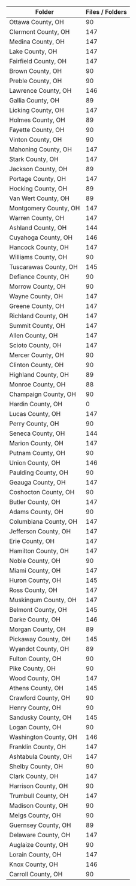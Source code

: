 | Folder                |   Files / Folders |
|-----------------------|-------------------|
| Ottawa County, OH     |                90 |
| Clermont County, OH   |               147 |
| Medina County, OH     |               147 |
| Lake County, OH       |               147 |
| Fairfield County, OH  |               147 |
| Brown County, OH      |                90 |
| Preble County, OH     |                90 |
| Lawrence County, OH   |               146 |
| Gallia County, OH     |                89 |
| Licking County, OH    |               147 |
| Holmes County, OH     |                89 |
| Fayette County, OH    |                90 |
| Vinton County, OH     |                90 |
| Mahoning County, OH   |               147 |
| Stark County, OH      |               147 |
| Jackson County, OH    |                89 |
| Portage County, OH    |               147 |
| Hocking County, OH    |                89 |
| Van Wert County, OH   |                89 |
| Montgomery County, OH |               147 |
| Warren County, OH     |               147 |
| Ashland County, OH    |               144 |
| Cuyahoga County, OH   |               146 |
| Hancock County, OH    |               147 |
| Williams County, OH   |                90 |
| Tuscarawas County, OH |               145 |
| Defiance County, OH   |                90 |
| Morrow County, OH     |                90 |
| Wayne County, OH      |               147 |
| Greene County, OH     |               147 |
| Richland County, OH   |               147 |
| Summit County, OH     |               147 |
| Allen County, OH      |               147 |
| Scioto County, OH     |               147 |
| Mercer County, OH     |                90 |
| Clinton County, OH    |                90 |
| Highland County, OH   |                89 |
| Monroe County, OH     |                88 |
| Champaign County, OH  |                90 |
| Hardin County, OH     |                 0 |
| Lucas County, OH      |               147 |
| Perry County, OH      |                90 |
| Seneca County, OH     |               144 |
| Marion County, OH     |               147 |
| Putnam County, OH     |                90 |
| Union County, OH      |               146 |
| Paulding County, OH   |                90 |
| Geauga County, OH     |               147 |
| Coshocton County, OH  |                90 |
| Butler County, OH     |               147 |
| Adams County, OH      |                90 |
| Columbiana County, OH |               147 |
| Jefferson County, OH  |               147 |
| Erie County, OH       |               147 |
| Hamilton County, OH   |               147 |
| Noble County, OH      |                90 |
| Miami County, OH      |               147 |
| Huron County, OH      |               145 |
| Ross County, OH       |               147 |
| Muskingum County, OH  |               147 |
| Belmont County, OH    |               145 |
| Darke County, OH      |               146 |
| Morgan County, OH     |                89 |
| Pickaway County, OH   |               145 |
| Wyandot County, OH    |                89 |
| Fulton County, OH     |                90 |
| Pike County, OH       |                90 |
| Wood County, OH       |               147 |
| Athens County, OH     |               145 |
| Crawford County, OH   |                90 |
| Henry County, OH      |                90 |
| Sandusky County, OH   |               145 |
| Logan County, OH      |                90 |
| Washington County, OH |               146 |
| Franklin County, OH   |               147 |
| Ashtabula County, OH  |               147 |
| Shelby County, OH     |                90 |
| Clark County, OH      |               147 |
| Harrison County, OH   |                90 |
| Trumbull County, OH   |               147 |
| Madison County, OH    |                90 |
| Meigs County, OH      |                90 |
| Guernsey County, OH   |                89 |
| Delaware County, OH   |               147 |
| Auglaize County, OH   |                90 |
| Lorain County, OH     |               147 |
| Knox County, OH       |               146 |
| Carroll County, OH    |                90 |